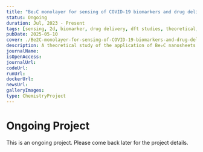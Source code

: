```yaml
---
title: "Be₂C monolayer for sensing of COVID-19 biomarkers and drug delivery: A DFT study"
status: Ongoing
duration: Jul, 2023 - Present
tags: [sensing, 2d, biomarker, drug delivery, dft studies, theoretical, ongoing]
pubDate: 2025-05-10
cover: ./Be2C-monolayer-for-sensing-of-COVID-19-biomarkers-and-drug-delivery-dft-studies.png
description: A theoretical study of the application of Be₂C nanosheets for detecting the ethyl butyrate(EB) biomarker in lung-related diseasesalong with delivering a Favipiravir drug to the target tissue is presented in this study.
journalName: 
isOpenAccess: 
journalUrl: 
codeUrl: 
runUrl: 
dockerUrl: 
newsUrl: 
galleryImages: 
type: ChemistryProject
---
```

# Ongoing Project
This is an ongoing project. Please come back later for the project details.